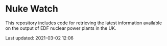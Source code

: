 # Nuke Watch

This repository includes code for retrieving the latest information available on the output of EDF nuclear power plants in the UK.

Last updated: 2021-03-02 12:06